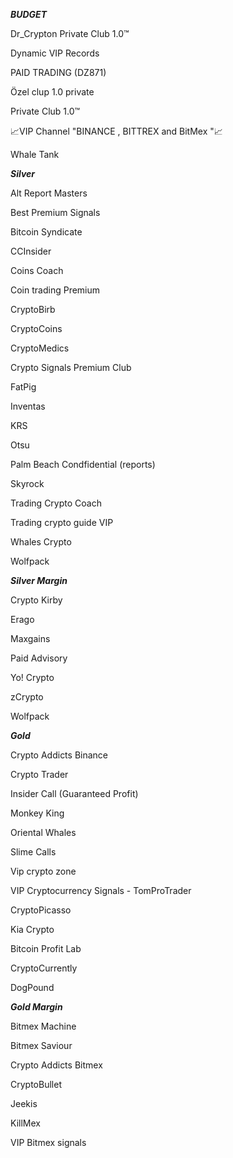 ***BUDGET***

Dr_Crypton Private Club 1.0™

Dynamic VIP Records

PAID TRADING (DZ871)

Özel clup 1.0 private

Private Club 1.0™

📈VIP Channel "BINANCE , BITTREX and BitMex "📈

Whale Tank



***Silver***

Alt Report Masters

Best Premium Signals

Bitcoin Syndicate

CCInsider

Coins Coach

Coin trading Premium

CryptoBirb

CryptoCoins

CryptoMedics

Crypto Signals Premium Club

FatPig

Inventas

KRS

Otsu

Palm Beach Condfidential (reports)

Skyrock

Trading Crypto Coach

Trading crypto guide VIP

Whales Crypto

Wolfpack



***Silver Margin***

Crypto Kirby

Erago

Maxgains

Paid Advisory

Yo! Crypto

zCrypto

Wolfpack



***Gold***

Crypto Addicts Binance

Crypto Trader

Insider Call (Guaranteed Profit)

Monkey King

Oriental Whales

Slime Calls

Vip crypto zone

VIP Cryptocurrency Signals - TomProTrader

CryptoPicasso

Kia Crypto

Bitcoin Profit Lab

CryptoCurrently

DogPound


***Gold Margin***

Bitmex Machine

Bitmex Saviour

Crypto Addicts Bitmex

CryptoBullet

Jeekis

KillMex

VIP Bitmex signals